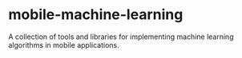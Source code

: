 # mobile-machine-learning
A collection of tools and libraries for implementing machine learning algorithms in mobile applications.
